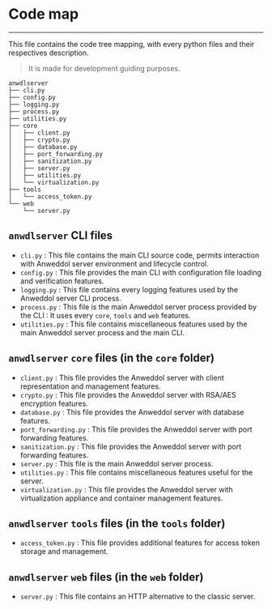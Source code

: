 # Code map

---

This file contains the code tree mapping, with every python files and their respectives description.

> It is made for development guiding purposes.

```
anwdlserver
├── cli.py
├── config.py
├── logging.py
├── process.py
├── utilities.py
├── core
│   ├── client.py
│   ├── crypto.py
│   ├── database.py
│   ├── port_forwarding.py
│   ├── sanitization.py
│   ├── server.py
│   ├── utilities.py
│   └── virtualization.py
├── tools
│   └── access_token.py
└── web
    └── server.py
```

## `anwdlserver` CLI files

- `cli.py` : This file contains the main CLI source code, permits interaction with Anweddol server environment and lifecycle control.
- `config.py` : This file provides the main CLI with configuration file loading and verification features.
- `logging.py` : This file contains every logging features used by the Anweddol server CLI process.
- `process.py` : This file is the main Anweddol server process provided by the CLI : It uses every `core`, `tools` and `web` features.
- `utilities.py` : This file contains miscellaneous features used by the main Anweddol server process and the main CLI.

## `anwdlserver` `core` files (in the `core` folder)

- `client.py` : This file provides the Anweddol server with client representation and management features.
- `crypto.py` : This file provides the Anweddol server with RSA/AES encryption features.
- `database.py` : This file provides the Anweddol server with database features.
- `port_forwarding.py` : This file provides the Anweddol server with port forwarding features.
- `sanitization.py` : This file provides the Anweddol server with port forwarding features.
- `server.py` : This file is the main Anweddol server process.
- `utilities.py` : This file contains miscellaneous features useful for the server.
- `virtualization.py` : This file provides the Anweddol server with virtualization appliance and container management features.

## `anwdlserver` `tools` files (in the `tools` folder)

- `access_token.py` : This file provides additional features for access token storage and management. 

## `anwdlserver` `web` files (in the `web` folder)

- `server.py` : This file contains an HTTP alternative to the classic server.
